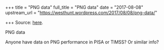 +++
title = "PNG data"
full_title = "PNG data"
date = "2017-08-08"
upstream_url = "https://westhunt.wordpress.com/2017/08/08/png-data/"

+++
Source: [here](https://westhunt.wordpress.com/2017/08/08/png-data/).

PNG data

Anyone have data on PNG performance in PISA or TIMSS? Or similar info?
